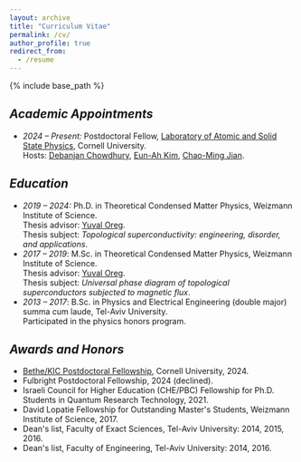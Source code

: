 ```yaml
---
layout: archive
title: "Curriculum Vitae"
permalink: /cv/
author_profile: true
redirect_from:
  - /resume
---
```


{% include base_path %}

## _Academic Appointments_
* *2024 – Present:* Postdoctoral Fellow, [Laboratory of Atomic and Solid State Physics](https://www.lassp.cornell.edu/), Cornell University.<br/>
Hosts: [Debanjan Chowdhury](https://www.chowdhury.lassp.cornell.edu/), [Eun-Ah Kim](http://eunahkim.ccmr.cornell.edu/), [Chao-Ming Jian](https://jcmgroup.lassp.cornell.edu/).

## _Education_
* *2019 – 2024:* Ph.D. in Theoretical Condensed Matter Physics, 
  Weizmann Institute of Science.<br/>
  Thesis advisor: [Yuval Oreg](https://www.weizmann.ac.il/condmat/oreg/).<br/>
  Thesis subject: *Topological superconductivity: engineering, disorder, and 
  applications*.
* *2017 – 2019*: M.Sc. in Theoretical Condensed Matter Physics, Weizmann 
  Institute of Science.<br/>
  Thesis advisor: [Yuval Oreg](https://www.weizmann.ac.il/condmat/oreg/).<br/>
  Thesis subject: 
  *Universal phase diagram of topological superconductors subjected to 
  magnetic flux*.
* *2013 – 2017*: B.Sc. in Physics and Electrical Engineering (double major)
  summa cum laude, Tel-Aviv University.<br/>
  Participated in the physics honors   program.

## _Awards and Honors_
* [Bethe/KIC Postdoctoral Fellowship](https://www.kicnano.cornell.edu/programs/bethekic-and-wilkinskic-theory-postdoctoral-fellowships), Cornell University, 2024.
* Fulbright Postdoctoral Fellowship, 2024 (declined).
* Israeli Council for Higher Education (CHE/PBC) Fellowship for Ph.D. Students in Quantum Research Technology, 2021.
* David Lopatie Fellowship for Outstanding Master's Students, Weizmann Institute of Science, 2017.
* Dean's list, Faculty of Exact Sciences, Tel-Aviv University: 2014, 2015, 2016.
* Dean's list, Faculty of Engineering, Tel-Aviv University: 2014, 2016.
